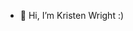 - 👋 Hi, I’m Kristen Wright :)

<!---
wrighkv1/wrighkv1 is a ✨ special ✨ repository because its `README.md` (this file) appears on your GitHub profile.
You can click the Preview link to take a look at your changes.
--->
